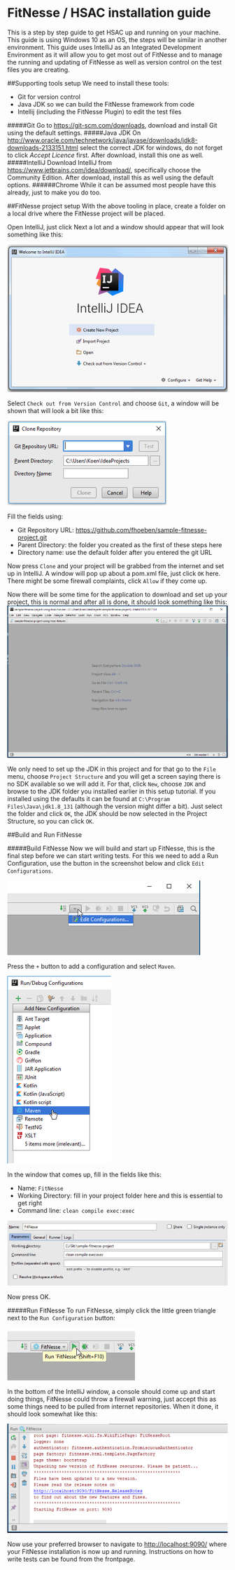 # FitNesse / HSAC installation guide

This is a step by step guide to get HSAC up and running on your machine. This guide is using Windows 10 as an OS, the steps will be similar in another environment. This guide uses IntelliJ as an Integrated Development Environment as it will allow you to get most out of FitNesse and to manage the running and updating of FitNesse as well as version control on the test files you are creating.
 
 ##Supporting tools setup
 We need to install these tools:
 * Git for version control
 * Java JDK so we can build the FitNesse framework from code
 * Intellij (including the FitNesse Plugin) to edit the test files
 
#####Git
 Go to <https://git-scm.com/downloads>, download and install Git using the default settings.
#####Java JDK
On <http://www.oracle.com/technetwork/java/javase/downloads/jdk8-downloads-2133151.html> select the correct JDK for windows, do not forget to click *Accept Licence* first. After download, install this one as well.
#####IntelliJ
Download IntelliJ from <https://www.jetbrains.com/idea/download/>, specifically choose the Community Edition. After download, install this as well using the default options.
######Chrome
While it can be assumed most people have this already, just to make you do too.
 
##FitNesse project setup
With the above tooling in place, create a folder on a local drive where the FitNesse project will be placed.

Open IntelliJ, just click Next a lot and a window should appear that will look something like this:

![Welcome Screen](wiki/FitNesseRoot/Manual/img/welcome_screen.png)

Select `Check out from Version Control` and choose `Git`, a window will be shown that will look a bit like this:

![Clone Repository](wiki/FitNesseRoot/Manual/img/CloneWindow.PNG)

Fill the fields using:
* Git Repository URL: https://github.com/fhoeben/sample-fitnesse-project.git
* Parent Directory: the folder you created as the first of these steps here
* Directory name: use the default folder after you entered the git URL

Now press `Clone` and your project will be grabbed from the internet and set up in IntelliJ. A window will pop up about a pom.xml file, just click `OK` here. There might be some firewall complaints, click `Allow` if they come up.

 
Now there will be some time for the application to download and set up your project, this is normal and after all is done, it should look something like this:
 ![Bare Screen](wiki/FitNesseRoot/Manual/img/BareScreen.PNG)
 
We only need to set up the JDK in this project and for that go to the `File` menu, choose `Project Structure` and you will get a screen saying there is no SDK available so we will add it. For that, click `New`, choose `JDK` and browse to the JDK folder you installed earlier in this setup tutorial. If you installed using the defaults it can be found at `C:\Program Files\Java\jdk1.8_131` (although the version might differ a bit). Just select the folder and click `OK`, the JDK should be now selected in the Project Structure, so you can click `OK`.

##Build and Run FitNesse

#####Build FitNesse
Now we will build and start up FitNesse, this is the final step before we can start writing tests. For this we need to add a Run Configuration, use the button in the screenshot below and click `Edit Configurations`.

![EditConfigurations](wiki/FitNesseRoot/Manual/img/RunConfiguration.PNG)

Press the `+` button to add a configuration and select `Maven`.

![Maven](wiki/FitNesseRoot/Manual/img/Maven.PNG)

In the window that comes up, fill in the fields like this:
* Name: `FitNesse`
* Working Directory: fill in your project folder here and this is essential to get right
* Command line: `clean compile exec:exec`

![FitNesse Configuration](wiki/FitNesseRoot/Manual/img/FitNesseConfiguration.PNG)

Now press OK.

#####Run FitNesse
To run FitNesse, simply click the little green triangle next to the `Run Configuration` button:

![FitNesse Run Button](wiki/FitNesseRoot/Manual/img/RunFitNesse.PNG)

In the bottom of the IntelliJ window, a console should come up and start doing things, FitNesse could throw a firewall warning, just accept this as some things need to be pulled from internet repositories. When it done, it should look somewhat like this:

![FitNesse Running](wiki/FitNesseRoot/Manual/img/FitNesseRunning.PNG)


Now use your preferred browser to navigate to <http://localhost:9090/> where your FitNesse installation is now up and running. Instructions on how to write tests can be found from the frontpage.